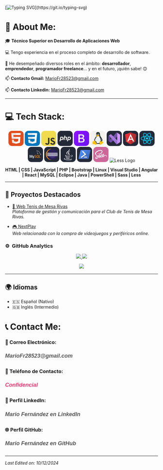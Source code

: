 [![Typing SVG](https://readme-typing-svg.herokuapp.com?color=FF3670&size=35&center=true&vCenter=true&width=1000&lines=Welcome+to+my+GitHub+profile!;My+name+is+Mario+Fernandez!)](https://git.io/typing-svg)

# 💫 About Me:
🎓 **Técnico Superior en Desarrollo de Aplicaciones Web**

💻 Tengo experiencia en el proceso completo de desarrollo de software.

📝 He desempeñado diversos roles en el ámbito: **desarrollador**, **emprendedor**, **programador freelance**... y en el futuro, ¡quién sabe! 😊

📫 **Contacto Gmail:** MarioFr28523@gmail.com

📫 **Contacto Linkedin:** [MarioFr28523@gmail.com](https://www.linkedin.com/in/mariofernandezrodriguezperfil/)

---

# 💻 Tech Stack:

<p align="center">
  <img src="https://github.com/tandpfun/skill-icons/blob/main/icons/HTML.svg" width="50" alt="HTML Logo">
  <img src="https://github.com/tandpfun/skill-icons/blob/main/icons/CSS.svg" width="50" alt="CSS Logo">
  <img src="https://github.com/tandpfun/skill-icons/blob/main/icons/JavaScript.svg" width="50" alt="JavaScript Logo">
  <img src="https://github.com/tandpfun/skill-icons/blob/main/icons/PHP-Dark.svg" width="50" alt="PHP Logo">
  <img src="https://github.com/tandpfun/skill-icons/blob/main/icons/Bootstrap.svg" width="50" alt="Bootstrap Logo">
  <img src="https://github.com/tandpfun/skill-icons/blob/main/icons/Linux-Light.svg" width="50" alt="Linux Logo">
  <img src="https://github.com/tandpfun/skill-icons/blob/main/icons/VisualStudio-Dark.svg" width="50" alt="Visual Studio Logo">
  <img src="https://github.com/tandpfun/skill-icons/blob/main/icons/Angular-Dark.svg" width="50" alt="Angular Logo">
  <img src="https://github.com/tandpfun/skill-icons/blob/main/icons/React-Dark.svg" width="50" alt="React Logo">
  <img src="https://github.com/tandpfun/skill-icons/blob/main/icons/MySQL-Dark.svg" width="50" alt="MySQL Logo">
  <img src="https://github.com/tandpfun/skill-icons/blob/main/icons/Eclipse-Dark.svg" width="50" alt="Eclipse Logo">
  <img src="https://github.com/tandpfun/skill-icons/blob/main/icons/Java-Dark.svg" width="50" alt="Java Logo">
  <img src="https://github.com/tandpfun/skill-icons/blob/main/icons/Powershell-Dark.svg" width="50" alt="PowerShell Logo">
  <img src="https://github.com/tandpfun/skill-icons/blob/main/icons/Sass.svg" width="50" alt="Sass Logo">
  <img src="https://github.com/tandpfun/skill-icons/blob/main/icons/Less-Dark.svg" width="50" alt="Less Logo">
</p>

<p align="center">
  <strong>HTML | CSS | JavaScript | PHP | Bootstrap | Linux | Visual Studio | Angular | React | MySQL | Eclipse | Java | PowerShell | Sass | Less</strong>
</p>

---
## 🚀 Proyectos Destacados

- [🏓 Web Tenis de Mesa Rivas](https://github.com/marioFernandez115/webTenisMesaFinal)  
  *Plataforma de gestión y comunicación para el Club de Tenis de Mesa Rivas.*

- [🎮 NextPlay](https://github.com/mariofernandez115/NextPlay-master-main)  
  *Web relacionada con la compra de videojuegos y periféricos online.*

### ⚙️ &nbsp;GitHub Analytics

<p align="center">
  <a href="https://github.com/marioFernandez115">
    <img height="180em" src="https://github-readme-stats-eight-theta.vercel.app/api?username=marioFernandez115&show_icons=true&theme=algolia&include_all_commits=true&count_private=true"/>
  </a>
  <a href="https://github.com/marioFernandez115">
    <img height="180em" src="https://github-readme-stats-eight-theta.vercel.app/api/top-langs/?username=marioFernandez115&layout=compact&langs_count=8&theme=algolia"/>
  </a>
</p>

<p align="center">
  <img height="180em" src="https://github-readme-streak-stats.herokuapp.com/?user=marioFernandez115&theme=dark&hide_border=true"/>
</p>

---
## 🌍 Idiomas  
  - 🇪🇸 Español (Nativo)  
  - 🇬🇧 Inglés (Intermedio)
    
# 📞 Contact Me:

<p align="center">
  <h3>📧 Correo Electrónico:</h3> 
  <h5 style="font-family: Arial, sans-serif; font-size: 18px; color: #555; transition: color 0.3s ease;">
    <a href="mailto:MarioFr28523@gmail.com" style="text-decoration: none; color: inherit;">MarioFr28523@gmail.com</a>
  </h5>

  <h3>📱 Teléfono de Contacto:</h3> 
  <h5 style="font-family: Arial, sans-serif; font-size: 18px; color: #555; transition: color 0.3s ease;">
    <span style="color:#FF3670;">Confidencial</span>
  </h5>

  <h3>🔗 Perfil LinkedIn:</h3> 
  <h5 style="font-family: Arial, sans-serif; font-size: 18px; color: #555; transition: color 0.3s ease;">
    <a href="https://www.linkedin.com/in/mario-fernandez-rodríguez-0b5233269/" style="text-decoration: none; color: inherit;" target="_blank">Mario Fernández en LinkedIn</a>
  </h5>

  <h3>🌐 Perfil GitHub:</h3> 
  <h5 style="font-family: Arial, sans-serif; font-size: 18px; color: #555; transition: color 0.3s ease;">
    <a href="https://github.com/marioFernandez115" style="text-decoration: none; color: inherit;" target="_blank">Mario Fernández en GitHub</a>
  </h5>
</p>

---

_Last Edited on: 10/12/2024_
